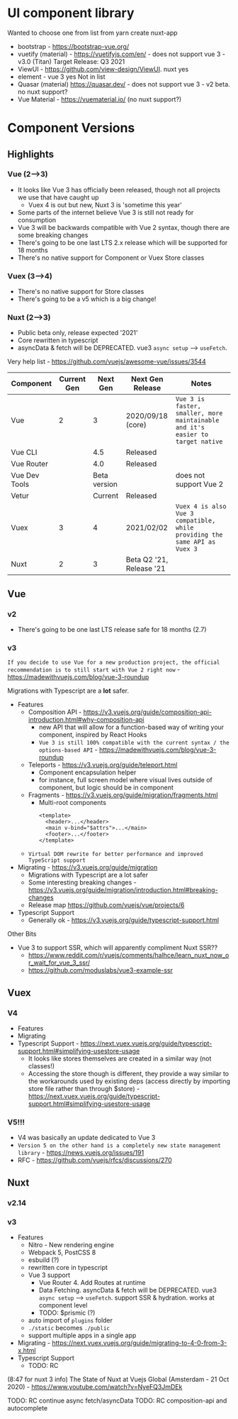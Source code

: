 

# UI component library
Wanted to choose one from list  from yarn create nuxt-app
- bootstrap - https://bootstrap-vue.org/
- vuetify (material) - https://vuetifyjs.com/en/ - does not support vue 3 - v3.0 (Titan) Target Release: Q3 2021 
- ViewUI - https://github.com/view-design/ViewUI. nuxt yes
- element - vue 3 yes
Not in list
- Quasar (material) https://quasar.dev/ - does not support vue 3 - v2 beta. no nuxt support?
- Vue Material - https://vuematerial.io/ (no nuxt support?)

# Component Versions

## Highlights
### Vue (2-->3)
- It looks like Vue 3 has officially been released, though not all projects we use that have caught up
  - Vuex 4 is out but new, Nuxt 3 is 'sometime this year'
- Some parts of the internet believe Vue 3 is still not ready for consumption
- Vue 3 will be backwards compatible with Vue 2 syntax, though there are some breaking changes
- There's going to be one last LTS 2.x release which will be supported for 18 months
- There's no native support for Component or Vuex Store classes
### Vuex (3-->4)
- There's no native support for Store classes
- There's going to be a v5 which is a big change!
### Nuxt (2-->3)
- Public beta only, release expected '2021'
- Core rewritten in typescript
- asyncData & fetch will be DEPRECATED. vue3 `async setup` --> `useFetch`.

Very help list - https://github.com/vuejs/awesome-vue/issues/3544

|Component|Current Gen|Next Gen| Next Gen Release | Notes
----------|------------|--------|---|---
Vue|2|3|2020/09/18 (core)|`Vue 3 is faster, smaller, more maintainable and it's easier to target native`
Vue CLI ||4.5|Released
Vue Router ||4.0|Released
Vue Dev Tools ||Beta version||does not support Vue 2
Vetur||Current|Released
Vuex|3|4| 2021/02/02|`Vuex 4 is also Vue 3 compatible, while providing the same API as Vuex 3`
Nuxt|2|3| Beta Q2 '21,<br> Release '21


## Vue
### v2
- There's going to be one last LTS release safe for 18 months (2.7)

### v3

`If you decide to use Vue for a new production project, the official recommendation is to still start with Vue 2 right now` - https://madewithvuejs.com/blog/vue-3-roundup

Migrations with Typescript are a **lot** safer.

- Features
  - Composition API - https://v3.vuejs.org/guide/composition-api-introduction.html#why-composition-api
    - new API that will allow for a function-based way of writing your component, inspired by React Hooks
    - `Vue 3 is still 100% compatible with the current syntax / the options-based API` - https://madewithvuejs.com/blog/vue-3-roundup
  - Teleports - https://v3.vuejs.org/guide/teleport.html
    - Component encapsulation helper
    - for instance, full screen model where visual lives outside of component, but logic should be in component
  - Fragments - https://v3.vuejs.org/guide/migration/fragments.html
    - Multi-root components
      ```
      <template>
        <header>...</header>
        <main v-bind="$attrs">...</main>
        <footer>...</footer>
      </template>
      ```
  - `Virtual DOM rewrite for better performance and improved TypeScript support`
- Migrating - https://v3.vuejs.org/guide/migration
  - Migrations with Typescript are a lot safer
  - Some interesting breaking changes - https://v3.vuejs.org/guide/migration/introduction.html#breaking-changes
  - Release map https://github.com/vuejs/vue/projects/6
- Typescript Support
  - Generally ok - https://v3.vuejs.org/guide/typescript-support.html

Other Bits
- Vue 3 to support SSR, which will apparently compliment Nuxt SSR??
  - https://www.reddit.com/r/vuejs/comments/halhce/learn_nuxt_now_or_wait_for_vue_3_ssr/
  - https://github.com/moduslabs/vue3-example-ssr



## Vuex

### V4
- Features
- Migrating
- Typescript Support - https://next.vuex.vuejs.org/guide/typescript-support.html#simplifying-usestore-usage
  - It looks like stores themselves are created in a similar way (not classes!)
  - Accessing the store though is different, they provide a way similar to the workarounds used by existing deps (access directly by importing store file rather than through $store) - https://next.vuex.vuejs.org/guide/typescript-support.html#simplifying-usestore-usage

### V5!!!
- V4 was basically an update dedicated to Vue 3
- `Version 5 on the other hand is a completely new state management library` - https://news.vuejs.org/issues/191
- RFC - https://github.com/vuejs/rfcs/discussions/270

## Nuxt 
### v2.14

### v3
- Features
  - Nitro - New rendering engine
  - Webpack 5, PostCSS 8
  - esbuild (?)
  - rewritten core in typescript
  - Vue 3 support
    - Vue Router 4. Add Routes at runtime
    - Data Fetching. asyncData & fetch will be DEPRECATED. vue3 `async setup` --> `useFetch`. support SSR & hydration. works at component level
    - TODO: $prismic (?)
  - auto import of `plugins` folder
  - `./static` becomes `./public`
  - support multiple apps in a single app
- Migrating - https://next.vuex.vuejs.org/guide/migrating-to-4-0-from-3-x.html
- Typescript Support
  - TODO: RC

(8:47 for nuxt 3 info) The State of Nuxt at Vuejs Global (Amsterdam - 21 Oct 2020) - https://www.youtube.com/watch?v=NyeFQ3JmDEk

TODO: RC continue async fetch/asyncData
TODO: RC composition-api and autocomplete
